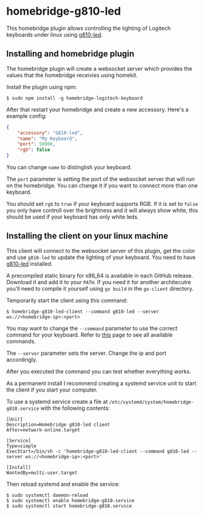 # homebridge-g810-led

This homebridge plugin allows controlling the lighting of Logitech keyboards under linux using [g810-led](https://github.com/MatMoul/g810-led).

## Installing and homebridge plugin

The homebridge plugin will create a websocket server which provides the values that the homebridge receivies using homekit.

Install the plugin using npm:

```shell
$ sudo npm install -g homebridge-logitech-keyboard
```

After that restart your homebridge and create a new accessory. Here's a example config:

```json
{
    "accessory": "G810-led",
    "name": "My Keyboard",
    "port": 50000,
    "rgb": false
}
```

You can change `name` to distinglish your keyboard.

The `port` parameter is setting the port of the websocket server that will run on the homebridge. You can change it if you want to connect more than one keyboard.

You should set `rgb` to `true` if your keyboard supports RGB. If it is set to `false` you only have controll over the brightness and it will always show white, this should be used if your keyboard has only white leds.

## Installing the client on your linux machine

This client will connect to the websocket server of this plugin, get the color and use `g810-led` to update the lighting of your keyboard. You need to have [g810-led](https://github.com/MatMoul/g810-led/blob/master/INSTALL.md) installed.

A precompiled static binary for x86_64 is available in each GitHub release. Download it and add it to your `PATH`. If you need it for another architecutre you'll need to compile it yourself using `go build` in the `go-client` directory.

Temporarily start the client using this command:

```shell
$ homebridge-g810-led-client --command g810-led --server ws://<homebridge-ip>:<port>
```

You may want to change the `--command` parameter to use the correct command for your keyboard. Refer to [this](https://github.com/MatMoul/g810-led#help-) page to see all available commands.

The `--server` parameter sets the server. Change the ip and port accordingly.

After you executed the command you can test whether everything works.

As a permanent install I recommend creating a systemd service unit to start the client if you start your computer.

To use a systemd service create a file at `/etc/systemd/system/homebridge-g810.service` with the following contents:
```
[Unit]
Description=Homebridge g810-led client
After=network-online.target

[Service]
Type=simple
ExecStart=/bin/sh -c 'homebridge-g810-led-client --command g810-led --server ws://<homebridge-ip>:<port>'

[Install]
WantedBy=multi-user.target
```

Then reload systemd and enable the service:

```shell
$ sudo systemctl daemon-reload
$ sudo systemctl enable homebridge-g810.service
$ sudo systemctl start homebridge-g810.service
```

